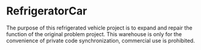 # RefrigeratorCar
The purpose of this refrigerated vehicle project is to expand and repair the function of the original problem project. This warehouse is only for the convenience of private code synchronization, commercial use is prohibited.
